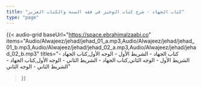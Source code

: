 ```yaml
---
title: "كتاب الجهاد - شرح كتاب الوجيز في فقه السنة والكتاب العزيز"
type: "page"
---
```


{{< audio-grid 
  baseUrl="https://space.ebrahimalzaabi.co"
  items="Audio/Alwajeez/jehad/jehad_01_a.mp3,Audio/Alwajeez/jehad/jehad_01_b.mp3,Audio/Alwajeez/jehad/jehad_02_a.mp3,Audio/Alwajeez/jehad/jehad_02_b.mp3"
  titles="كتاب الجهاد - الشريط الأول - الوجه الأول,كتاب الجهاد - الشريط الأول - الوجه الثاني,كتاب الجهاد - الشريط الثاني - الوجه الأول,كتاب الجهاد - الشريط الثاني - الوجه الثاني"
>}} 